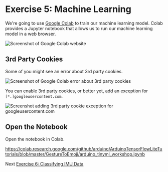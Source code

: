 # Exercise 5: Machine Learning

We're going to use [Google Colab](https://colab.research.google.com) to train our machine learning model. Colab provides a Jupyter notebook that allows us to run our machine learning model in a web browser.

![Screenshot of Google Colab website](../images/colab.png)

## 3rd Party Cookies

Some of you might see an error about 3rd party cookies. 

![Screenshot of Google Colab error about 3rd party cookies](../images/colab-error.png)

You can enable 3rd party cookies, or better yet, add an exception for `[*.]googleusercontent.com`.

![Screenshot adding 3rd party cookie exception for googleusercontent.com](../images/colab-3rd-party-cookie-exception.png)

## Open the Notebook

Open the notebook in Colab.

https://colab.research.google.com/github/arduino/ArduinoTensorFlowLiteTutorials/blob/master/GestureToEmoji/arduino_tinyml_workshop.ipynb

Next [Exercise 6: Classifying IMU Data](exercise6.md)
